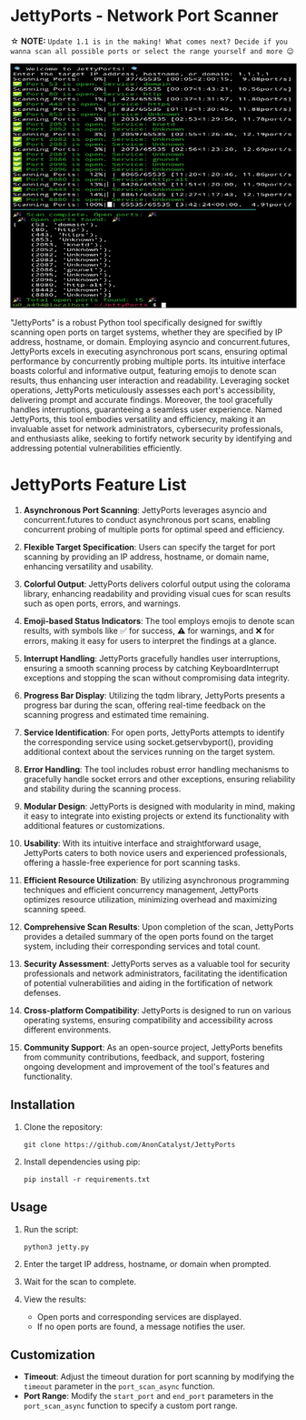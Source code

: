 # JettyPorts - Network Port Scanner

 ☆ **NOTE:** ``Update 1.1 is in the making! What comes next? Decide if you wanna scan all possible ports or select the range yourself and more 😉``

<img src="img/screenshot.jpg" alt="JettyPorts - screenshot" width="550" height="430"/>

"JettyPorts" is a robust Python tool specifically designed for swiftly scanning open ports on target systems, whether they are specified by IP address, hostname, or domain. Employing asyncio and concurrent.futures, JettyPorts excels in executing asynchronous port scans, ensuring optimal performance by concurrently probing multiple ports. Its intuitive interface boasts colorful and informative output, featuring emojis to denote scan results, thus enhancing user interaction and readability. Leveraging socket operations, JettyPorts meticulously assesses each port's accessibility, delivering prompt and accurate findings. Moreover, the tool gracefully handles interruptions, guaranteeing a seamless user experience. Named JettyPorts, this tool embodies versatility and efficiency, making it an invaluable asset for network administrators, cybersecurity professionals, and enthusiasts alike, seeking to fortify network security by identifying and addressing potential vulnerabilities efficiently.

# JettyPorts Feature List

1. **Asynchronous Port Scanning**: JettyPorts leverages asyncio and concurrent.futures to conduct asynchronous port scans, enabling concurrent probing of multiple ports for optimal speed and efficiency.

2. **Flexible Target Specification**: Users can specify the target for port scanning by providing an IP address, hostname, or domain name, enhancing versatility and usability.

3. **Colorful Output**: JettyPorts delivers colorful output using the colorama library, enhancing readability and providing visual cues for scan results such as open ports, errors, and warnings.

4. **Emoji-based Status Indicators**: The tool employs emojis to denote scan results, with symbols like ✅ for success, ⚠️ for warnings, and ❌ for errors, making it easy for users to interpret the findings at a glance.

5. **Interrupt Handling**: JettyPorts gracefully handles user interruptions, ensuring a smooth scanning process by catching KeyboardInterrupt exceptions and stopping the scan without compromising data integrity.

6. **Progress Bar Display**: Utilizing the tqdm library, JettyPorts presents a progress bar during the scan, offering real-time feedback on the scanning progress and estimated time remaining.

7. **Service Identification**: For open ports, JettyPorts attempts to identify the corresponding service using socket.getservbyport(), providing additional context about the services running on the target system.

8. **Error Handling**: The tool includes robust error handling mechanisms to gracefully handle socket errors and other exceptions, ensuring reliability and stability during the scanning process.

9. **Modular Design**: JettyPorts is designed with modularity in mind, making it easy to integrate into existing projects or extend its functionality with additional features or customizations.

10. **Usability**: With its intuitive interface and straightforward usage, JettyPorts caters to both novice users and experienced professionals, offering a hassle-free experience for port scanning tasks.

11. **Efficient Resource Utilization**: By utilizing asynchronous programming techniques and efficient concurrency management, JettyPorts optimizes resource utilization, minimizing overhead and maximizing scanning speed.

12. **Comprehensive Scan Results**: Upon completion of the scan, JettyPorts provides a detailed summary of the open ports found on the target system, including their corresponding services and total count.

13. **Security Assessment**: JettyPorts serves as a valuable tool for security professionals and network administrators, facilitating the identification of potential vulnerabilities and aiding in the fortification of network defenses.

14. **Cross-platform Compatibility**: JettyPorts is designed to run on various operating systems, ensuring compatibility and accessibility across different environments.

15. **Community Support**: As an open-source project, JettyPorts benefits from community contributions, feedback, and support, fostering ongoing development and improvement of the tool's features and functionality.

## Installation

1. Clone the repository:
   ```
   git clone https://github.com/AnonCatalyst/JettyPorts
   ```

2. Install dependencies using pip:
   ```
   pip install -r requirements.txt
   ```

## Usage

1. Run the script:
   ```
   python3 jetty.py
   ```

2. Enter the target IP address, hostname, or domain when prompted.

3. Wait for the scan to complete.

4. View the results:
   - Open ports and corresponding services are displayed.
   - If no open ports are found, a message notifies the user.

## Customization

- **Timeout**: Adjust the timeout duration for port scanning by modifying the `timeout` parameter in the `port_scan_async` function.
- **Port Range**: Modify the `start_port` and `end_port` parameters in the `port_scan_async` function to specify a custom port range.
